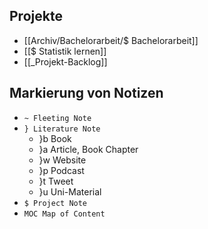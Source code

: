 ## Projekte
- [[Archiv/Bachelorarbeit/$ Bachelorarbeit]]
- [[$ Statistik lernen]]
- [[_Projekt-Backlog]]

## Markierung von Notizen
* `~ Fleeting Note`
* `} Literature Note`
	* }b Book
	* }a Article, Book Chapter
	* }w Website
	* }p Podcast
	* }t Tweet
	* }u Uni-Material
* `$ Project Note`
* `MOC Map of Content`